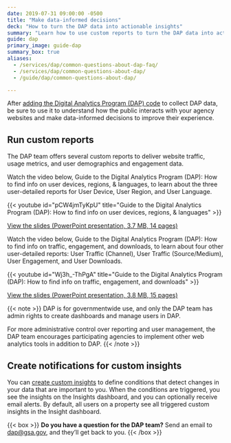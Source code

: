 ```yaml
---
date: 2019-07-31 09:00:00 -0500
title: "Make data-informed decisions"
deck: "How to turn the DAP data into actionable insights"
summary: "Learn how to use custom reports to turn the DAP data into actionable insights."
guide: dap
primary_image: guide-dap
summary_box: true
aliases:
  - /services/dap/common-questions-about-dap-faq/
  - /services/dap/common-questions-about-dap/
  - /guide/dap/common-questions-about-dap/

---
```


After [adding the Digital Analytics Program (DAP) code](https://digital.gov/guides/dap/add-your-site-dap/#content-start) to collect DAP data, be sure to use it to understand how the public interacts with your agency websites and make data-informed decisions to improve their experience.

## Run custom reports

The DAP team offers several custom reports to deliver website traffic, usage metrics, and user demographics and engagement data.

Watch the video below, Guide to the Digital Analytics Program (DAP): How to find info on user devices, regions, & languages, to learn about the three user-detailed reports for User Device, User Region, and User Language.

{{< youtube id="pCW4jmTyKpU" title="Guide to the Digital Analytics Program (DAP): How to find info on user devices, regions, & languages" >}}

[View the slides (PowerPoint presentation, 3.7 MB, 14 pages)](https://docs.google.com/presentation/d/1qY46hReIzyP5rml3bs3PgLWp38SU_a2mCM0BlajI3VU/edit)

Watch the video below, Guide to the Digital Analytics Program (DAP): How to find info on traffic, engagement, and downloads, to learn about four other user-detailed reports: User Traffic (Channel), User Traffic (Source/Medium), User Engagement, and User Downloads.

{{< youtube id="Wj3h_-ThPgA" title="Guide to the Digital Analytics Program (DAP): How to find info on traffic, engagement, and downloads" >}}

[View the slides (PowerPoint presentation, 3.8 MB, 15 pages)](https://docs.google.com/presentation/d/1XywS_6eYVZ_Z8UhI_9lo_6q_LQXzQmrpCzISkF-zf_4/edit)

{{< note >}} 
DAP is for governmentwide use, and only the DAP team has admin rights to create dashboards and manage users in DAP.

For more administrative control over reporting and user management, the DAP team encourages participating agencies to implement other web analytics tools in addition to DAP.
{{< /note >}}

## Create notifications for custom insights 

You can [create custom insights](https://support.google.com/analytics/answer/9443595?hl=en) to define conditions that detect changes in your data that are important to you. When the conditions are triggered, you see the insights on the Insights dashboard, and you can optionally receive email alerts. By default, all users on a property see all triggered custom insights in the Insight dashboard.

{{< box >}}
**Do you have a question for the DAP team?** Send an email to [dap@gsa.gov](mailto:dap@gsa.gov), and they’ll get back to you.
{{< /box >}}
